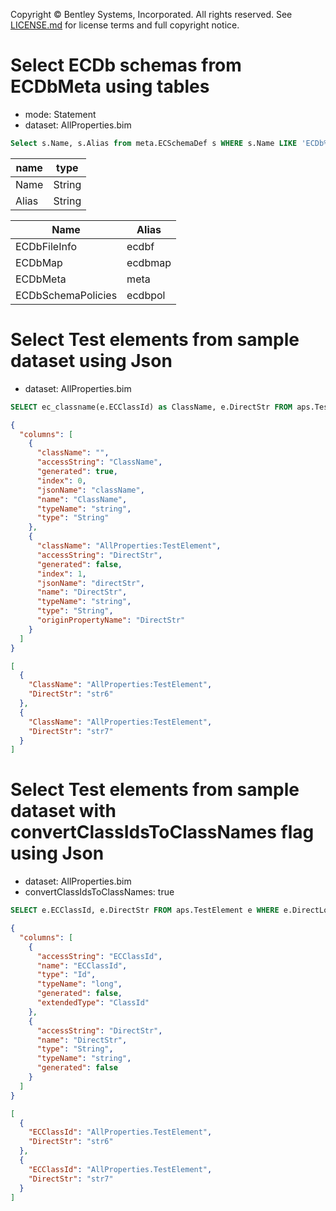 Copyright © Bentley Systems, Incorporated. All rights reserved. See [LICENSE.md](../../../../LICENSE.md) for license terms and full copyright notice.

# Select ECDb schemas from ECDbMeta using tables

- mode: Statement
- dataset: AllProperties.bim

```sql
Select s.Name, s.Alias from meta.ECSchemaDef s WHERE s.Name LIKE 'ECDb%' LIMIT 4;
```

| name  | type   |
| ----- | ------ |
| Name  | String |
| Alias | String |

| Name               | Alias   |
| ------------------ | ------- |
| ECDbFileInfo       | ecdbf   |
| ECDbMap            | ecdbmap |
| ECDbMeta           | meta    |
| ECDbSchemaPolicies | ecdbpol |

# Select Test elements from sample dataset using Json

- dataset: AllProperties.bim

```sql
SELECT ec_classname(e.ECClassId) as ClassName, e.DirectStr FROM aps.TestElement e WHERE e.DirectLong > 1005 ORDER BY e.DirectLong LIMIT 2
```

```json
{
  "columns": [
    {
      "className": "",
      "accessString": "ClassName",
      "generated": true,
      "index": 0,
      "jsonName": "className",
      "name": "ClassName",
      "typeName": "string",
      "type": "String"
    },
    {
      "className": "AllProperties:TestElement",
      "accessString": "DirectStr",
      "generated": false,
      "index": 1,
      "jsonName": "directStr",
      "name": "DirectStr",
      "typeName": "string",
      "type": "String",
      "originPropertyName": "DirectStr"
    }
  ]
}
```

```json
[
  {
    "ClassName": "AllProperties:TestElement",
    "DirectStr": "str6"
  },
  {
    "ClassName": "AllProperties:TestElement",
    "DirectStr": "str7"
  }
]
```

# Select Test elements from sample dataset with convertClassIdsToClassNames flag using Json

- dataset: AllProperties.bim
- convertClassIdsToClassNames: true

```sql
SELECT e.ECClassId, e.DirectStr FROM aps.TestElement e WHERE e.DirectLong > 1005 ORDER BY e.DirectLong LIMIT 2
```

```json
{
  "columns": [
    {
      "accessString": "ECClassId",
      "name": "ECClassId",
      "type": "Id",
      "typeName": "long",
      "generated": false,
      "extendedType": "ClassId"
    },
    {
      "accessString": "DirectStr",
      "name": "DirectStr",
      "type": "String",
      "typeName": "string",
      "generated": false
    }
  ]
}
```

```json
[
  {
    "ECClassId": "AllProperties.TestElement",
    "DirectStr": "str6"
  },
  {
    "ECClassId": "AllProperties.TestElement",
    "DirectStr": "str7"
  }
]
```
